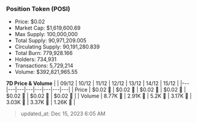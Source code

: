 
  ### Position Token (POSI)
  - Price: $0.02
  - Market Cap: $1,619,600.69
  - Max Supply: 100,000,000
  - Total Supply: 90,971,209.005
  - Circulating Supply: 90,191,280.839
  - Total Burn: 779,928.166
  - Holders: 734,931
  - Transactions: 5,729,214
  - Volume: $392,821,965.55

  **7D Price & Volume**
  | | 09&#x2F;12 | 10&#x2F;12 | 11&#x2F;12 | 12&#x2F;12 | 13&#x2F;12 | 14&#x2F;12 | 15&#x2F;12 |
  |---|---|---|---|---|---|---|---|
  | Price | $0.02 🚀 | $0.02 🚀 | $0.02 🔻 | $0.02 🚀 | $0.02 🔻 | $0.02 🚀 | $0.02 🚀 |
  | Volume | 8.77K 🚀 | 2.91K 🔻 | 5.2K 🚀 | 3.17K 🔻 | 3.03K 🔻 | 3.37K 🚀 | 1.26K 🔻 |

  > updated_at: Dec 15, 2023 6:05 AM
